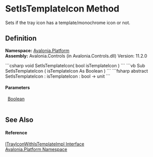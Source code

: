 # SetIsTemplateIcon Method


Sets if the tray icon has a template/monochrome icon or not.



## Definition
**Namespace:** <a href="N_Avalonia_Platform">Avalonia.Platform</a>  
**Assembly:** Avalonia.Controls (in Avalonia.Controls.dll) Version: 11.2.0

<Tabs groupId="api-code-preview">
<TabItem value="csharp" label="C#">
```csharp
void SetIsTemplateIcon(
	bool isTemplateIcon
)
```
</TabItem>
<TabItem value="vb" label="VB">
```vb
Sub SetIsTemplateIcon ( 
	isTemplateIcon As Boolean
)
```
</TabItem>
<TabItem value="fsharp" label="F#">
```fsharp
abstract SetIsTemplateIcon : 
        isTemplateIcon : bool -> unit 
```
</TabItem>
</Tabs>



#### Parameters
<dl><dt>  <a href="https://learn.microsoft.com/dotnet/api/system.boolean" target="_blank" rel="noopener noreferrer">Boolean</a></dt><dd> </dd></dl>

## See Also


#### Reference
<a href="T_Avalonia_Platform_ITrayIconWithIsTemplateImpl">ITrayIconWithIsTemplateImpl Interface</a>  
<a href="N_Avalonia_Platform">Avalonia.Platform Namespace</a>  

